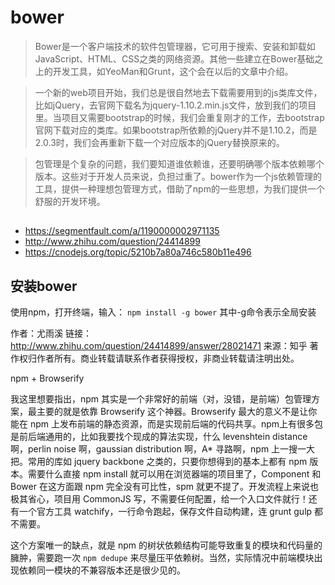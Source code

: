 <meta http-equiv="content-type" content="text/html; charset=UTF-8">

<link href="css/markdown.css" rel="stylesheet" />

<link href="css/prettify.css" rel="stylesheet" />

<script src="http://apps.bdimg.com/libs/jquery/2.0.3/jquery.min.js"></script>

<script src="js/prettify.js"></script>  

bower
=====

>Bower是一个客户端技术的软件包管理器，它可用于搜索、安装和卸载如JavaScript、HTML、CSS之类的网络资源。其他一些建立在Bower基础之上的开发工具，如YeoMan和Grunt，这个会在以后的文章中介绍。

>一个新的web项目开始，我们总是很自然地去下载需要用到的js类库文件，比如jQuery，去官网下载名为jquery-1.10.2.min.js文件，放到我们的项目里。当项目又需要bootstrap的时候，我们会重复刚才的工作，去bootstrap官网下载对应的类库。如果bootstrap所依赖的jQuery并不是1.10.2，而是2.0.3时，我们会再重新下载一个对应版本的jQuery替换原来的。

>包管理是个复杂的问题，我们要知道谁依赖谁，还要明确哪个版本依赖哪个版本。这些对于开发人员来说，负担过重了。bower作为一个js依赖管理的工具，提供一种理想包管理方式，借助了npm的一些思想，为我们提供一个舒服的开发环境。

##

- https://segmentfault.com/a/1190000002971135
- http://www.zhihu.com/question/24414899
- https://cnodejs.org/topic/5210b7a80a746c580b11e496

## 安装bower

使用npm，打开终端，输入：
  `npm install -g bower`
其中-g命令表示全局安装

作者：尤雨溪
链接：http://www.zhihu.com/question/24414899/answer/28021471
来源：知乎
著作权归作者所有。商业转载请联系作者获得授权，非商业转载请注明出处。

npm + Browserify

我这里想要指出，npm 其实是一个非常好的前端（对，没错，是前端）包管理方案，最主要的就是依靠 Browserify 这个神器。Browserify 最大的意义不是让你能在 npm 上发布前端的静态资源，而是实现前后端的代码共享。npm上有很多包是前后端通用的，比如我要找个现成的算法实现，什么 levenshtein distance 啊，perlin noise 啊，gaussian distribution 啊，A* 寻路啊，npm 上一搜一大把。常用的库如 jquery backbone 之类的，只要你想得到的基本上都有 npm 版本。需要什么直接 npm install 就可以用在浏览器端的项目里了，Component 和 Bower 在这方面跟 npm 完全没有可比性，spm 就更不提了。开发流程上来说也极其省心，项目用 CommonJS 写，不需要任何配置，给一个入口文件就行！还有一个官方工具 watchify，一行命令跑起，保存文件自动构建，连 grunt gulp 都不需要。

这个方案唯一的缺点，就是 npm 的树状依赖结构可能导致重复的模块和代码量的臃肿，需要跑一次 `npm dedupe` 来尽量压平依赖树。当然，实际情况中前端模块出现依赖同一模块的不兼容版本还是很少见的。